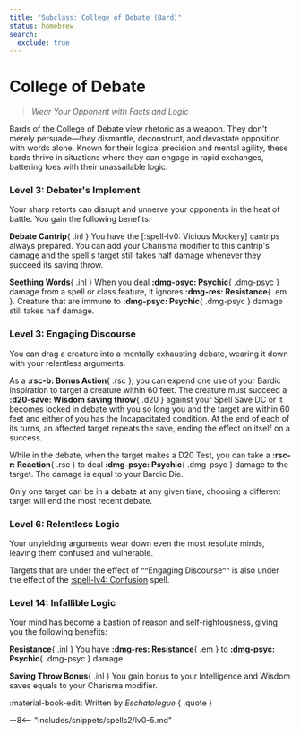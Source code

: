 ```yaml
---
title: "Subclass: College of Debate (Bard)"
status: homebrew
search:
  exclude: true
---
```


<p style="display:none">
Wear Your Opponent with Facts and Logic
</p>

# College of Debate

> *Wear Your Opponent with Facts and Logic*

Bards of the College of Debate view rhetoric as a weapon. They don't merely persuade—they dismantle, deconstruct, and devastate opposition with words alone. Known for their logical precision and mental agility, these bards thrive in situations where they can engage in rapid exchanges, battering foes with their unassailable logic.

### Level 3: Debater's Implement

Your sharp retorts can disrupt and unnerve your opponents in the heat of battle. You gain the following benefits:

**Debate Cantrip**{ .inl } You have the [:spell-lv0: Vicious Mockery] cantrips always prepared. You can add your Charisma modifier to this cantrip's damage and the spell's target still takes half damage whenever they succeed its saving throw.

**Seething Words**{ .inl } When you deal **:dmg-psyc: Psychic**{ .dmg-psyc } damage from a spell or class feature, it ignores **:dmg-res: Resistance**{ .em }. Creature that are immune to **:dmg-psyc: Psychic**{ .dmg-psyc } damage still takes half damage. 

### Level 3: Engaging Discourse

You can drag a creature into a mentally exhausting debate, wearing it down with your relentless arguments.

As a **:rsc-b: Bonus Action**{ .rsc }, you can expend one use of your Bardic Inspiration to target a creature within 60 feet. The creature must succeed a **:d20-save: Wisdom saving throw**{ .d20 } against your Spell Save DC or it becomes locked in debate with you so long you and the target are within 60 feet and either of you has the Incapacitated condition. At the end of each of its turns, an affected target repeats the save, ending the effect on itself on a success.

While in the debate, when the target makes a D20 Test, you can take a **:rsc-r: Reaction**{ .rsc } to deal **:dmg-psyc: Psychic**{ .dmg-psyc } damage to the target. The damage is equal to your Bardic Die.

Only one target can be in a debate at any given time, choosing a different target will end the most recent debate.

### Level 6: Relentless Logic

Your unyielding arguments wear down even the most resolute minds, leaving them confused and vulnerable. 

Targets that are under the effect of ^^Engaging Discourse^^ is also under the effect of the [:spell-lv4: Confusion](../../spells/description/core/level-4.md#confusion) spell.

### Level 14: Infallible Logic

Your mind has become a bastion of reason and self-rightousness, giving you the following benefits:

**Resistance**{ .inl } You have **:dmg-res: Resistance**{ .em } to **:dmg-psyc: Psychic**{ .dmg-psyc } damage.

**Saving Throw Bonus**{ .inl } You gain bonus to your Intelligence and Wisdom saves equals to your Charisma modifier.

:material-book-edit: Written by _Eschatologue_
{ .quote }

--8<-- "includes/snippets/spells2/lv0-5.md"